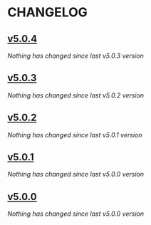 # CHANGELOG

## [v5.0.4](https://github.com/softspring/bash-utils/releases/tag/v5.0.4)

*Nothing has changed since last v5.0.3 version*

## [v5.0.3](https://github.com/softspring/bash-utils/releases/tag/v5.0.3)

*Nothing has changed since last v5.0.2 version*

## [v5.0.2](https://github.com/softspring/bash-utils/releases/tag/v5.0.2)

*Nothing has changed since last v5.0.1 version*

## [v5.0.1](https://github.com/softspring/bash-utils/releases/tag/v5.0.1)

*Nothing has changed since last v5.0.0 version*

## [v5.0.0](https://github.com/softspring/bash-utils/releases/tag/v5.0.0)

*Nothing has changed since last v5.0.0 version*
